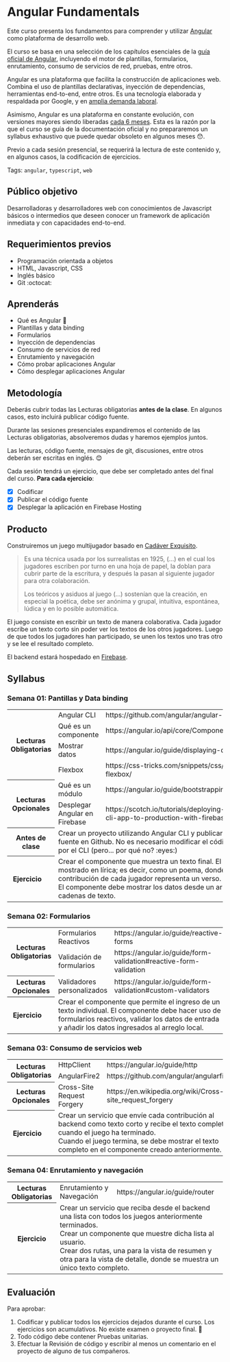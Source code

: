 # Angular Fundamentals

Este curso presenta los fundamentos para comprender y utilizar
[Angular](https://angular.io) como plataforma de desarrollo web.

El curso se basa en una selección de los capítulos esenciales de la
[guía oficial de Angular](https://angular.io/docs), incluyendo el motor
de plantillas, formularios, enrutamiento, consumo de servicios de red,
pruebas, entre otros.

Angular es una plataforma que facilita la construcción de aplicaciones
web. Combina el uso de plantillas declarativas, inyección de dependencias,
herramientas end-to-end, entre otros. Es una tecnología elaborada y
respaldada por Google, y en [amplia demanda laboral](https://www.linkedin.com/jobs/search/?keywords=angular).

Asimismo, Angular es una plataforma en constante evolución, con versiones
mayores siendo liberadas [cada 6 meses](http://angularjs.blogspot.pe/2016/12/ok-let-me-explain-its-going-to-be.html).
Esta es la razón por la que el curso se guía de la documentación oficial
y no prepararemos un syllabus exhaustivo que puede quedar obsoleto en 
algunos meses :hushed:.

Previo a cada sesión presencial, se requerirá la lectura de este contenido
y, en algunos casos, la codificación de ejercicios.

Tags: `angular`, `typescript`, `web`

## Público objetivo

Desarrolladoras y desarrolladores web con conocimientos de Javascript
básicos o intermedios que deseen conocer un framework de aplicación inmediata
y con capacidades end-to-end.

## Requerimientos previos

* Programación orientada a objetos
* HTML, Javascript, CSS
* Inglés básico
* Git :octocat:

## Aprenderás

* Qué es Angular :ghost:
* Plantillas y data binding
* Formularios
* Inyección de dependencias
* Consumo de servicios de red
* Enrutamiento y navegación
* Cómo probar aplicaciones Angular
* Cómo desplegar aplicaciones Angular

## Metodología
Deberás cubrir todas las Lecturas obligatorias **antes de la clase**.
En algunos casos, esto incluirá publicar código fuente.

Durante las sesiones presenciales expandiremos el contenido de las
Lecturas obligatorias, absolveremos dudas y haremos ejemplos juntos.

Las lecturas, código fuente, mensajes de git, discusiones, entre otros
deberán ser escritas en inglés. :blush:

Cada sesión tendrá un ejercicio, que debe ser completado antes del final del curso.
**Para cada ejercicio**:
 - [x] Codificar
 - [x] Publicar el código fuente
 - [x] Desplegar la aplicación en Firebase Hosting

## Producto
Construiremos un juego multijugador basado en [Cadáver Exquisito](https://es.wikipedia.org/wiki/Cad%C3%A1ver_exquisito).
>  Es una técnica usada por los surrealistas en 1925, (...) en el cual los jugadores escriben por turno en una hoja de papel, la doblan para cubrir parte de la escritura, y después la pasan al siguiente jugador para otra colaboración.
>
>  Los teóricos y asiduos al juego (...) sostenían que la creación, en especial la poética, debe ser anónima y grupal, intuitiva, espontánea, lúdica y en lo posible automática.

El juego consiste en escribir un texto de manera colaborativa.
Cada jugador escribe un texto corto sin poder ver los textos de los otros jugadores.
Luego de que todos los jugadores han participado, se unen los textos uno tras otro y se lee el resultado completo.

El backend estará hospedado en [Firebase](https://firebase.google.com/).

## Syllabus

### Semana 01: Pantillas y Data binding

<table>
  <tr>
    <th rowspan="4">Lecturas Obligatorias</td>
    <td>Angular CLI</td>
    <td>https://github.com/angular/angular-cli/wiki</td>
  </tr>
  <tr>
    <td>Qué es un componente</td>
    <td>https://angular.io/api/core/Component#description</td>
  </tr>
  <tr>
    <td>Mostrar datos</td>
    <td>https://angular.io/guide/displaying-data</td>
  </tr>
  <tr>
    <td>Flexbox</td>
    <td>https://css-tricks.com/snippets/css/a-guide-to-flexbox/</td>
  </tr>
  <tr>
    <th rowspan="2">Lecturas Opcionales</td>
    <td>Qué es un módulo</td>
    <td>https://angular.io/guide/bootstrapping</td>
  </tr>
  <tr>
    <td>Desplegar Angular en Firebase</td>
    <td>https://scotch.io/tutorials/deploying-an-angular-cli-app-to-production-with-firebase</td>
  </tr>
  <tr>
    <th rowspan="1">Antes de clase</td>
    <td colspan="2">Crear un proyecto utilizando Angular CLI y publicar el código fuente en Github.
        No es necesario modificar el código generado por el CLI (pero... por qué no? :eyes:)</td>
  </tr>
  <tr>
    <th rowspan="1">Ejercicio</td>
    <td colspan="2">
    Crear el componente que muestra un texto final. El texto debe ser mostrado en lírica; es decir, como un poema, donde la contribución de cada jugador representa un verso.<br/>
    El componente debe mostrar los datos desde un arreglo de cadenas de texto.
    </td>
  </tr>
</table>

### Semana 02: Formularios

<table>
  <tr>
    <th rowspan="2">Lecturas Obligatorias</td>
    <td>Formularios Reactivos</td>
    <td>https://angular.io/guide/reactive-forms</td>
  </tr>
  <tr>
    <td>Validación de formularios</td>
    <td>https://angular.io/guide/form-validation#reactive-form-validation</td>
  </tr>
  <tr>
    <th rowspan="1">Lecturas Opcionales</td>
    <td>Validadores personalizados</td>
    <td>https://angular.io/guide/form-validation#custom-validators</td>
  </tr>
  <tr>
    <th rowspan="1">Ejercicio</td>
    <td colspan="2">Crear el componente que permite el ingreso de un texto individual. El componente debe hacer uso de formularios reactivos, validar los datos de entrada y añadir los datos ingresados al arreglo local.</td>
  </tr>
</table>
      
### Semana 03: Consumo de servicios web

<table>
  <tr>
    <th rowspan="2">Lecturas Obligatorias</td>
    <td>HttpClient</td>
    <td>https://angular.io/guide/http</td>
  </tr>
  <tr>
    <td>AngularFire2</td>
  <td>https://github.com/angular/angularfire2</td>
  </tr>
  <tr>
    <th rowspan="1">Lecturas Opcionales</td>
    <td>Cross-Site Request Forgery</td>
    <td>https://en.wikipedia.org/wiki/Cross-site_request_forgery</td>
  </tr>
  <tr>
    <th rowspan="1">Ejercicio</td>
    <td colspan="2">
      Crear un servicio que envíe cada contribución al backend como texto corto y recibe el texto completo cuando el juego ha terminado.<br/>
      Cuando el juego termina, se debe mostrar el texto completo en el componente creado anteriormente.
    </td>
  </tr>
</table>

### Semana 04: Enrutamiento y navegación

<table>
  <tr>
    <th rowspan="1">Lecturas Obligatorias</td>
    <td>Enrutamiento y Navegación</td>
    <td>https://angular.io/guide/router</td>
  </tr>
  <tr>
    <th rowspan="1">Ejercicio</td>
    <td colspan="2">
    Crear un servicio que reciba desde el backend una lista con todos los juegos anteriormente terminados.<br/>
    Crear un componente que muestre dicha lista al usuario.<br/>
    Crear dos rutas, una para la vista de resumen y otra para la vista de detalle, donde se muestra un único texto completo.
    </td>
  </tr>
</table>

## Evaluación

Para aprobar:
1. Codificar y publicar todos los ejercicios dejados durante el curso.
Los ejercicios son acumulativos.
No existe examen o proyecto final. :dancer:
2. Todo código debe contener Pruebas unitarias. 
3. Efectuar la Revisión de código y escribir al menos un comentario
en el proyecto de alguno de tus compañeros.
